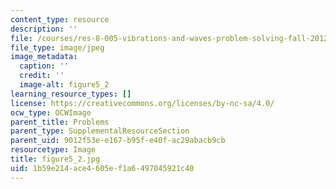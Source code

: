 ```yaml
---
content_type: resource
description: ''
file: /courses/res-8-005-vibrations-and-waves-problem-solving-fall-2012/1b59e214ace4605ef1a6497045921c40_figure5_2.jpg
file_type: image/jpeg
image_metadata:
  caption: ''
  credit: ''
  image-alt: figure5_2
learning_resource_types: []
license: https://creativecommons.org/licenses/by-nc-sa/4.0/
ocw_type: OCWImage
parent_title: Problems
parent_type: SupplementalResourceSection
parent_uid: 9012f53e-e167-b95f-e40f-ac29abacb9cb
resourcetype: Image
title: figure5_2.jpg
uid: 1b59e214-ace4-605e-f1a6-497045921c40
---
```

